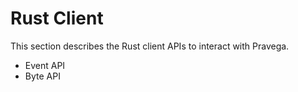 # Rust Client

This section describes the Rust client APIs to interact with Pravega. 
- Event API
- Byte API